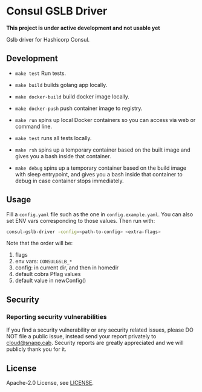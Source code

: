 # Consul GSLB Driver

**This project is under active development and not usable yet**

Gslb driver for Hashicorp Consul.


## Development
* `make test` Run tests.
* `make build` builds golang app locally.
* `make docker-build` build docker image locally.
* `make docker-push` push container image to registry.

* `make run` spins up local Docker containers so you can access via web or command line.
* `make test` runs all tests locally.
* `make rsh` spins up a temporary container based on the built image and gives you a bash inside that container.
* `make debug` spins up a temporary container based on the build image with sleep entrypoint, and gives you a bash inside that container to debug in case container stops immediately.


## Usage

Fill a `config.yaml` file such as the one in `config.example.yaml`. You can also set ENV vars corresponding to those values. Then run with:

```bash
consul-gslb-driver -config=<path-to-config> <extra-flags>
```

Note that the order will be:

1. flags
2. env vars: `CONSULGSLB_*`
3. config: in current dir, and then in homedir
4. default cobra Pflag values
5. default value in newConfig()

## Security

### Reporting security vulnerabilities

If you find a security vulnerability or any security related issues, please DO NOT file a public issue, instead send your report privately to cloud@snapp.cab. Security reports are greatly appreciated and we will publicly thank you for it.

## License

Apache-2.0 License, see [LICENSE](LICENSE).
